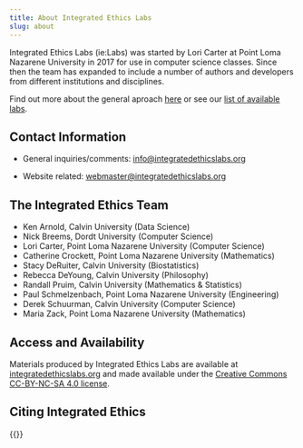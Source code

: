 ```yaml
---
title: About Integrated Ethics Labs
slug: about
---
```


Integrated Ethics Labs (ie:Labs) was started by Lori Carter at
Point Loma Nazarene University in 2017 for use in computer science classes. 
Since then the team has expanded to include a number of authors and developers
from different institutions and disciplines.  

Find out more about the general aproach [here](/progressive-approach/) or see our
[list of available labs](/labs-overview/).

## Contact Information

* General inquiries/comments:
<a href="mailto:info@integratedethicslabs.org">info@integratedethicslabs.org</a>

* Website related: 
<a hrf="mailto:webmaster@integratedethicslabs.org">webmaster@integratedethicslabs.org</a>

## The Integrated Ethics Team

* Ken Arnold, Calvin University (Data Science)
* Nick Breems, Dordt University (Computer Science)
* Lori Carter, Point Loma Nazarene University (Computer Science)
* Catherine Crockett, Point Loma Nazarene University (Mathematics)
* Stacy DeRuiter, Calvin University (Biostatistics)
* Rebecca DeYoung, Calvin University (Philosophy)
* Randall Pruim, Calvin University (Mathematics & Statistics)
* Paul Schmelzenbach, Point Loma Nazarene University (Engineering)
* Derek Schuurman, Calvin University (Computer Science)
* Maria Zack, Point Loma Nazarene University (Mathematics)

## Access and Availability

Materials produced by Integrated Ethics Labs are available at 
[integratedethicslabs.org](https://integratedethicslabs.org) and made available
under the [Creative Commons CC-BY-NC-SA 4.0 license](https://creativecommons.org/licenses/by-nc-sa/4.0/).

## Citing Integrated Ethics

{{<ie-cite>}}